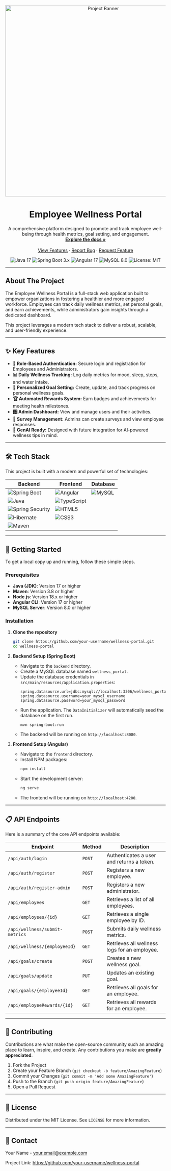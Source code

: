 <div align="center">
  <br />
  <img src="https://user-images.githubusercontent.com/28642392/209335378-162789e8-0f58-4568-9359-2d155a085573.png" alt="Project Banner" width="600"/>
  <br />

  <h1 align="center">Employee Wellness Portal</h1>

  <p align="center">
    A comprehensive platform designed to promote and track employee well-being through health metrics, goal setting, and engagement.
    <br />
    <a href="#about-the-project"><strong>Explore the docs »</strong></a>
    <br />
    <br />
    <a href="#key-features">View Features</a>
    ·
    <a href="https://github.com/your-username/wellness-portal/issues">Report Bug</a>
    ·
    <a href="https://github.com/your-username/wellness-portal/issues">Request Feature</a>
  </p>
</div>

<!-- Badges -->
<div align="center">
  <img src="https://img.shields.io/badge/Java-17-blue.svg?style=for-the-badge&logo=java" alt="Java 17">
  <img src="https://img.shields.io/badge/Spring_Boot-3.x-6DB33F.svg?style=for-the-badge&logo=spring-boot" alt="Spring Boot 3.x">
  <img src="https://img.shields.io/badge/Angular-17-DD0031.svg?style=for-the-badge&logo=angular" alt="Angular 17">
  <img src="https://img.shields.io/badge/MySQL-8.0-4479A1.svg?style=for-the-badge&logo=mysql" alt="MySQL 8.0">
  <img src="https://img.shields.io/badge/License-MIT-yellow.svg?style=for-the-badge" alt="License: MIT">
</div>

---

## About The Project

The Employee Wellness Portal is a full-stack web application built to empower organizations in fostering a healthier and more engaged workforce. Employees can track daily wellness metrics, set personal goals, and earn achievements, while administrators gain insights through a dedicated dashboard.

This project leverages a modern tech stack to deliver a robust, scalable, and user-friendly experience.

---

## ✨ Key Features

-   **👤 Role-Based Authentication:** Secure login and registration for Employees and Administrators.
-   **📊 Daily Wellness Tracking:** Log daily metrics for mood, sleep, steps, and water intake.
-   **🎯 Personalized Goal Setting:** Create, update, and track progress on personal wellness goals.
-   **🏆 Automated Rewards System:** Earn badges and achievements for meeting health milestones.
-   **🎛️ Admin Dashboard:** View and manage users and their activities.
-   **📝 Survey Management:** Admins can create surveys and view employee responses.
-   **🤖 GenAI Ready:** Designed with future integration for AI-powered wellness tips in mind.

---

## 🛠️ Tech Stack

This project is built with a modern and powerful set of technologies:

| Backend                                                                                                                                        | Frontend                                                                                                                        | Database                                                                                                         |
| ---------------------------------------------------------------------------------------------------------------------------------------------- | ------------------------------------------------------------------------------------------------------------------------------- | ---------------------------------------------------------------------------------------------------------------- |
| <img src="https://img.shields.io/badge/Spring_Boot-6DB33F?style=for-the-badge&logo=spring-boot&logoColor=white" alt="Spring Boot">             | <img src="https://img.shields.io/badge/Angular-DD0031?style=for-the-badge&logo=angular&logoColor=white" alt="Angular">          | <img src="https://img.shields.io/badge/MySQL-4479A1?style=for-the-badge&logo=mysql&logoColor=white" alt="MySQL"> |
| <img src="https://img.shields.io/badge/Java-007396?style=for-the-badge&logo=java&logoColor=white" alt="Java">                                  | <img src="https://img.shields.io/badge/TypeScript-3178C6?style=for-the-badge&logo=typescript&logoColor=white" alt="TypeScript"> |                                                                                                                  |
| <img src="https://img.shields.io/badge/Spring_Security-6DB33F?style=for-the-badge&logo=spring-security&logoColor=white" alt="Spring Security"> | <img src="https://img.shields.io/badge/HTML5-E34F26?style=for-the-badge&logo=html5&logoColor=white" alt="HTML5">                |                                                                                                                  |
| <img src="https://img.shields.io/badge/Hibernate-59666C?style=for-the-badge&logo=hibernate&logoColor=white" alt="Hibernate">                   | <img src="https://img.shields.io/badge/CSS3-1572B6?style=for-the-badge&logo=css3&logoColor=white" alt="CSS3">                   |                                                                                                                  |
| <img src="https://img.shields.io/badge/Maven-C71A36?style=for-the-badge&logo=apache-maven&logoColor=white" alt="Maven">                        |                                                                                                                                 |                                                                                                                  |

---

## 🚀 Getting Started

To get a local copy up and running, follow these simple steps.

### Prerequisites

-   **Java (JDK)**: Version 17 or higher
-   **Maven**: Version 3.8 or higher
-   **Node.js**: Version 18.x or higher
-   **Angular CLI**: Version 17 or higher
-   **MySQL Server**: Version 8.0 or higher

### Installation

1.  **Clone the repository**

    ```sh
    git clone https://github.com/your-username/wellness-portal.git
    cd wellness-portal
    ```

2.  **Backend Setup (Spring Boot)**

    -   Navigate to the `backend` directory.
    -   Create a MySQL database named `wellness_portal`.
    -   Update the database credentials in `src/main/resources/application.properties`:
        ```properties
        spring.datasource.url=jdbc:mysql://localhost:3306/wellness_portal
        spring.datasource.username=your_mysql_username
        spring.datasource.password=your_mysql_password
        ```
    -   Run the application. The `DataInitializer` will automatically seed the database on the first run.
        ```sh
        mvn spring-boot:run
        ```
    -   The backend will be running on `http://localhost:8080`.

3.  **Frontend Setup (Angular)**
    -   Navigate to the `frontend` directory.
    -   Install NPM packages:
        ```sh
        npm install
        ```
    -   Start the development server:
        ```sh
        ng serve
        ```
    -   The frontend will be running on `http://localhost:4200`.

---

## 📋 API Endpoints

Here is a summary of the core API endpoints available:

| Endpoint                       | Method | Description                                  |
| ------------------------------ | ------ | -------------------------------------------- |
| `/api/auth/login`              | `POST` | Authenticates a user and returns a token.    |
| `/api/auth/register`           | `POST` | Registers a new employee.                    |
| `/api/auth/register-admin`     | `POST` | Registers a new administrator.               |
| `/api/employees`               | `GET`  | Retrieves a list of all employees.           |
| `/api/employees/{id}`          | `GET`  | Retrieves a single employee by ID.           |
| `/api/wellness/submit-metrics` | `POST` | Submits daily wellness metrics.              |
| `/api/wellness/{employeeId}`   | `GET`  | Retrieves all wellness logs for an employee. |
| `/api/goals/create`            | `POST` | Creates a new wellness goal.                 |
| `/api/goals/update`            | `PUT`  | Updates an existing goal.                    |
| `/api/goals/{employeeId}`      | `GET`  | Retrieves all goals for an employee.         |
| `/api/employeeRewards/{id}`    | `GET`  | Retrieves all rewards for an employee.       |

---

## 🤝 Contributing

Contributions are what make the open-source community such an amazing place to learn, inspire, and create. Any contributions you make are **greatly appreciated**.

1.  Fork the Project
2.  Create your Feature Branch (`git checkout -b feature/AmazingFeature`)
3.  Commit your Changes (`git commit -m 'Add some AmazingFeature'`)
4.  Push to the Branch (`git push origin feature/AmazingFeature`)
5.  Open a Pull Request

---

## 📜 License

Distributed under the MIT License. See `LICENSE` for more information.

---

## 📧 Contact

Your Name - your.email@example.com

Project Link: https://github.com/your-username/wellness-portal
